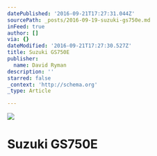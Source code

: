 ```yaml
---
datePublished: '2016-09-21T17:27:31.044Z'
sourcePath: _posts/2016-09-19-suzuki-gs750e.md
inFeed: true
author: []
via: {}
dateModified: '2016-09-21T17:27:30.527Z'
title: Suzuki GS750E
publisher:
  name: David Ryman
description: ''
starred: false
_context: 'http://schema.org'
_type: Article

---
```

![](https://imgflo.herokuapp.com/graph/2b2431f8e7ba7b0/188b7c48409796bc60a6a5c770031028/croprotate.jpg?cropheight=330&cropwidth=416&degrees=0&input=https%3A%2F%2Fthe-grid-user-content.s3-us-west-2.amazonaws.com%2Fa47e12c1-529c-4301-8074-ed2fc609df61.jpg&x=16&y=0)

# Suzuki GS750E